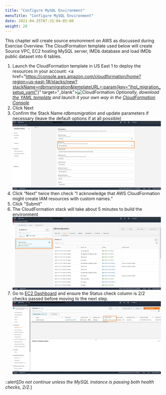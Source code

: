 ```yaml
---
title: "Configure MySQL Environment"
menuTitle: "Configure MySQL Environment"
date: 2021-04-25T07:33:04-05:00
weight: 20
---
```

This chapter will create source environment on AWS as discussed during Exercise Overview.
The CloudFormation template used below will create Source VPC, EC2 hosting MySQL server, IMDb database and load IMDb public dataset into 6 tables.

1. Launch the CloudFormation template in US East 1 to deploy the resources in your account:
  <a href="https://console.aws.amazon.com/cloudformation/home?region=us-east-1#/stacks/new?stackName=rdbmsmigration&templateURL=:param{key="lhol_migration_setup_yaml"}" target="_blank"><img src="/images/cloudformation-launch-stack.png" alt="CloudFormation"/></a>
  *Optionally, download [the YAML template](:param{key="lhol_migration_setup_yaml"}) and launch it your own way in the [CloudFormation Console](https://console.aws.amazon.com/cloudformation/home?region=us-east-1#/stacks/create/template)*
 4. Click Next
 5. Confirm the Stack Name *rdbmsmigration* and update parameters if necessary (leave the default options if at all possible)
   ![Final Deployment Architecture](/static/images/migration6.jpg)
 6. Click “Next” twice then check “I acknowledge that AWS CloudFormation might create IAM resources with custom names.”
 7. Click "Submit"
 8. The CloudFormation stack will take about 5 minutes to build the environment
  ![Final Deployment Architecture](/static/images/migration7.jpg)
 9. Go to [EC2 Dashboard](https://console.aws.amazon.com/ec2/v2/home?region=us-east-1#Instances:)  and ensure the Status check column is 2/2 checks passed before moving to the next step.
 ![Final Deployment Architecture](/static/images/migration8.jpg)


::alert[_Do not continue unless the MySQL instance is passing both health checks, 2/2._]